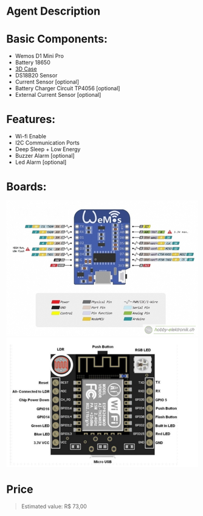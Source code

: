 # Agent Description

# Basic Components:
- Wemos D1 Mini Pro
- Battery 18650
- [3D Case](https://cad.onshape.com/documents/cc92687d37542a6716c3775f/w/98ffa0c150c9c1ad592c8dd1/e/37cfc28d64b746a86401f5b0)
- DS18B20 Sensor
- Current Sensor [optional]
- Battery Charger Circuit TP4056 [optional]
- External Current Sensor [optional]

# Features:
- Wi-fi Enable
- I2C Communication Ports
- Deep Sleep + Low Energy
- Buzzer Alarm [optional]
- Led Alarm [optional]

# Boards:

![Wemos D1 Mini](doc/img/wemosd1.jpg)
![ESP-12 with RGB Led and LDR](doc/img/esp12_led_ldr.png)

# Price

> Estimated value: R$ 73,00
